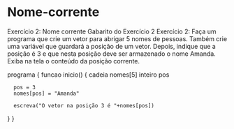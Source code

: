 # Nome-corrente

Exercício 2: Nome corrente
Gabarito do Exercício 2
Exercício 2: Faça um programa que crie um vetor para abrigar 5 nomes de pessoas. Também crie uma variável que guardará a posição de um vetor. Depois, indique que a posição é 3 e que nesta posição deve ser armazenado o nome Amanda. Exiba na tela o conteúdo da posição corrente.

programa
{
   funcao inicio()
   {
      cadeia nomes[5]
      inteiro pos

      pos = 3
      nomes[pos] = "Amanda"

      escreva("O vetor na posição 3 é "+nomes[pos])
   }
}
